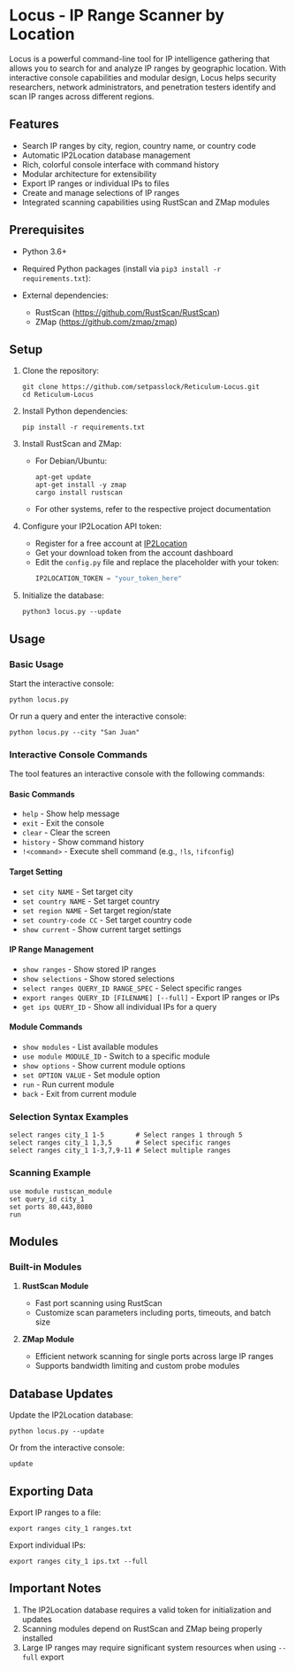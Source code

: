# Locus - IP Range Scanner by Location

Locus is a powerful command-line tool for IP intelligence gathering that allows you to search for and analyze IP ranges by geographic location. With interactive console capabilities and modular design, Locus helps security researchers, network administrators, and penetration testers identify and scan IP ranges across different regions.

## Features

- Search IP ranges by city, region, country name, or country code
- Automatic IP2Location database management
- Rich, colorful console interface with command history
- Modular architecture for extensibility
- Export IP ranges or individual IPs to files
- Create and manage selections of IP ranges
- Integrated scanning capabilities using RustScan and ZMap modules

## Prerequisites

- Python 3.6+
- Required Python packages (install via `pip3 install -r requirements.txt`):

- External dependencies:
  - RustScan (https://github.com/RustScan/RustScan)
  - ZMap (https://github.com/zmap/zmap)

## Setup

1. Clone the repository:
   ```
   git clone https://github.com/setpasslock/Reticulum-Locus.git
   cd Reticulum-Locus
   ```

2. Install Python dependencies:
   ```
   pip install -r requirements.txt
   ```

3. Install RustScan and ZMap:
   - For Debian/Ubuntu:
     ```
     apt-get update
     apt-get install -y zmap
     cargo install rustscan
     ```
   - For other systems, refer to the respective project documentation

4. Configure your IP2Location API token:
   - Register for a free account at [IP2Location](https://lite.ip2location.com/database-download)
   - Get your download token from the account dashboard
   - Edit the `config.py` file and replace the placeholder with your token:
     ```python
     IP2LOCATION_TOKEN = "your_token_here"
     ```

5. Initialize the database:
   ```
   python3 locus.py --update
   ```

## Usage

### Basic Usage

Start the interactive console:
```
python locus.py
```

Or run a query and enter the interactive console:
```
python locus.py --city "San Juan"
```

### Interactive Console Commands

The tool features an interactive console with the following commands:

#### Basic Commands
- `help` - Show help message
- `exit` - Exit the console
- `clear` - Clear the screen
- `history` - Show command history
- `!<command>` - Execute shell command (e.g., `!ls`, `!ifconfig`)

#### Target Setting
- `set city NAME` - Set target city
- `set country NAME` - Set target country
- `set region NAME` - Set target region/state  
- `set country-code CC` - Set target country code
- `show current` - Show current target settings

#### IP Range Management
- `show ranges` - Show stored IP ranges
- `show selections` - Show stored selections
- `select ranges QUERY_ID RANGE_SPEC` - Select specific ranges
- `export ranges QUERY_ID [FILENAME] [--full]` - Export IP ranges or IPs
- `get ips QUERY_ID` - Show all individual IPs for a query

#### Module Commands
- `show modules` - List available modules
- `use module MODULE_ID` - Switch to a specific module
- `show options` - Show current module options
- `set OPTION VALUE` - Set module option
- `run` - Run current module
- `back` - Exit from current module

### Selection Syntax Examples

```
select ranges city_1 1-5        # Select ranges 1 through 5
select ranges city_1 1,3,5      # Select specific ranges
select ranges city_1 1-3,7,9-11 # Select multiple ranges
```

### Scanning Example

```
use module rustscan_module
set query_id city_1
set ports 80,443,8080
run
```

## Modules

### Built-in Modules

1. **RustScan Module**
   - Fast port scanning using RustScan
   - Customize scan parameters including ports, timeouts, and batch size

2. **ZMap Module**
   - Efficient network scanning for single ports across large IP ranges
   - Supports bandwidth limiting and custom probe modules

## Database Updates

Update the IP2Location database:
```
python locus.py --update
```
Or from the interactive console:
```
update
```

## Exporting Data

Export IP ranges to a file:
```
export ranges city_1 ranges.txt
```

Export individual IPs:
```
export ranges city_1 ips.txt --full
```

## Important Notes

1. The IP2Location database requires a valid token for initialization and updates
2. Scanning modules depend on RustScan and ZMap being properly installed
3. Large IP ranges may require significant system resources when using `--full` export

